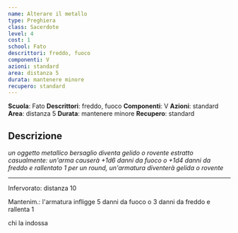```yaml
---
name: Alterare il metallo
type: Preghiera
class: Sacerdote
level: 4
cost: 1
school: Fato
descrittori: freddo, fuoco
componenti: V
azioni: standard
area: distanza 5
durata: mantenere minore
recupero: standard
---
```

**Scuola**: Fato
**Descrittori**: freddo, fuoco
**Componenti**: V
**Azioni**: standard
**Area**: distanza 5
**Durata**: mantenere minore
**Recupero**: standard

**Descrizione**
-

*un oggetto metallico bersaglio diventa gelido o rovente estratto casualmente: un'arma causerà +1d6 danni da fuoco o +1d4 danni da freddo e rallentato 1 per un round, un'armatura diventerà gelida o rovente*

---

Infervorato: distanza 10

Mantenim.: l'armatura infligge 5 danni da fuoco o 3 danni da freddo e rallenta 1

chi la indossa
